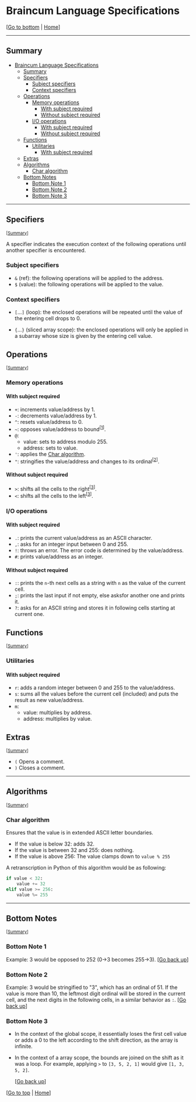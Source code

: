<!-- markdownlint-disable MD024 MD033 -->

# Braincum Language Specifications

[[Go to bottom](#bottom-notes) | [Home](README.md)]

---

## Summary

- [Braincum Language Specifications](#braincum-language-specifications)
	- [Summary](#summary)
	- [Specifiers](#specifiers)
		- [Subject specifiers](#subject-specifiers)
		- [Context specifiers](#context-specifiers)
	- [Operations](#operations)
		- [Memory operations](#memory-operations)
			- [With subject required](#with-subject-required)
			- [Without subject required](#without-subject-required)
		- [I/O operations](#io-operations)
			- [With subject required](#with-subject-required-1)
			- [Without subject required](#without-subject-required-1)
	- [Functions](#functions)
		- [Utilitaries](#utilitaries)
			- [With subject required](#with-subject-required-2)
	- [Extras](#extras)
	- [Algorithms](#algorithms)
		- [Char algorithm](#char-algorithm)
	- [Bottom Notes](#bottom-notes)
		- [Bottom Note 1](#bottom-note-1)
		- [Bottom Note 2](#bottom-note-2)
		- [Bottom Note 3](#bottom-note-3)

---

## Specifiers

<sub>[[Summary](#summary)]</sub>

A specifier indicates the execution context of the following operations until another specifier is encountered.

### Subject specifiers

- `&` (ref): the following operations will be applied to the address.
- `$` (value): the following operations will be applied to the value.

### Context specifiers

- `[`...`]` (loop): the enclosed operations will be repeated until the value of the entering cell drops to 0.

- `{`...`}` (sliced array scope): the enclosed operations will only be applied in a subarray whose size is given by the entering cell value.

## Operations

<sub>[[Summary](#summary)]</sub>

### Memory operations

#### With subject required

- `+`: increments value/address by 1.
- `-`: decrements value/address by 1.
- `^`: resets value/address to 0.
- `~`: opposes value/address to bound<sup>[[1](#bottom-note-1)]</sup>.
- `@`:
  - value: sets to address modulo 255.
  - address: sets to value.
- `'`: applies the [Char algorithm](#char-algorithm).
- `"`: stringifies the value/address and changes to its ordinal<sup>[[2](#bottom-note-2)]</sup>.

#### Without subject required

- `>`: shifts all the cells to the right<sup>[[3](#bottom-note-3)]</sup>.
- `<`: shifts all the cells to the left<sup>[[3](#bottom-note-3)]</sup>.

### I/O operations

#### With subject required

- `.`: prints the current value/address as an ASCII character.
- `,`: asks for an integer input between 0 and 255.
- `!`: throws an error. The error code is determined by the value/address.
- `#`: prints value/address as an integer.

#### Without subject required

- `:`: prints the `n`-th next cells as a string with `n` as the value of the current cell.
- `;`: prints the last input if not empty, else asksfor another one and prints it.
- `?`: asks for an ASCII string and stores it in following cells starting at current one.

## Functions

<sub>[[Summary](#summary)]</sub>

### Utilitaries

#### With subject required

- `r`: adds a random integer between 0 and 255 to the value/address.
- `s`: sums all the values before the current cell (included) and puts the result as new value/address.
- `m`:
  - value: multiplies by address.
  - address: multiplies by value.

## Extras

<sub>[[Summary](#summary)]</sub>

- `(` Opens a comment.
- `)` Closes a comment.

---

## Algorithms

<sub>[[Summary](#summary)]</sub>

### Char algorithm

Ensures that the value is in extended ASCII letter boundaries.

- If the value is below 32: adds 32.
- If the value is between 32 and 255: does nothing.
- If the value is above 256: The value clamps down to `value % 255`

A retranscription in Python of this algorithm would be as following:

```py
if value < 32:
    value += 32
elif value >= 256:
    value %= 255
```

---

## Bottom Notes

<sub>[[Summary](#summary)]</sub>

### Bottom Note 1

Example: 3 would be opposed to 252 (0->3 becomes 255->3).
[[Go back up](#with-subject-required)]

### Bottom Note 2

Example: 3 would be stringified to "3", which has an ordinal of 51. If the value is more than 10, the leftmost digit ordinal will be stored in the current cell, and the next digits in the following cells, in a similar behavior as `:`.
[[Go back up](#with-subject-required)]

### Bottom Note 3

- In the context of the global scope, it essentially loses the first cell value or adds a 0 to the left according to the shift direction, as the array is infinite.

- In the context of a array scope, the bounds are joined on the shift as it was a loop. For example, applying `>` to `[3, 5, 2, 1]` would give `[1, 3, 5, 2]`.

  [[Go back up](#without-subject-required)]

[[Go to top](#braincum-language-specifications) | [Home](README.md)]
